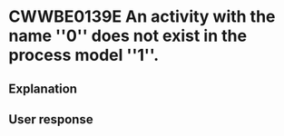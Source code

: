 # CWWBE0139E An activity with the name ''0'' does not exist in the process model ''1''.

## Explanation

## User response
